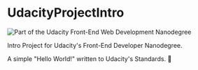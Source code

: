 # UdacityProjectIntro
![Part of the Udacity Front-End Web Development Nanodegree](https://img.shields.io/badge/Udacity-Front--End%20Web%20Developer%20Nanodegree-02b3e4.svg)

Intro Project for Udacity's Front-End Developer Nanodegree. 

A simple "Hello World!" written to Udacity's Standards. 🙌
